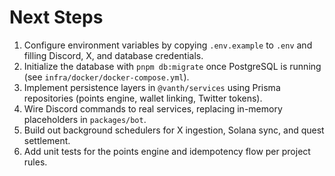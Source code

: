 # Next Steps

1. Configure environment variables by copying `.env.example` to `.env` and filling Discord, X, and database credentials.
2. Initialize the database with `pnpm db:migrate` once PostgreSQL is running (see `infra/docker/docker-compose.yml`).
3. Implement persistence layers in `@vanth/services` using Prisma repositories (points engine, wallet linking, Twitter tokens).
4. Wire Discord commands to real services, replacing in-memory placeholders in `packages/bot`.
5. Build out background schedulers for X ingestion, Solana sync, and quest settlement.
6. Add unit tests for the points engine and idempotency flow per project rules.
